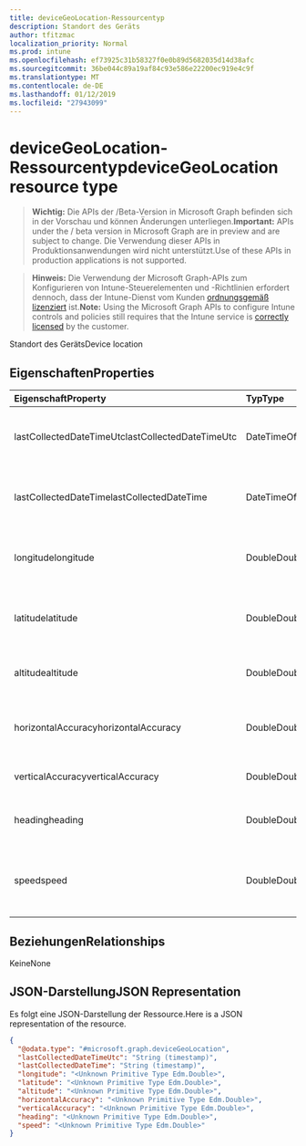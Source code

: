 ```yaml
---
title: deviceGeoLocation-Ressourcentyp
description: Standort des Geräts
author: tfitzmac
localization_priority: Normal
ms.prod: intune
ms.openlocfilehash: ef73925c31b58327f0e0b89d5682035d14d38afc
ms.sourcegitcommit: 36be044c89a19af84c93e586e22200ec919e4c9f
ms.translationtype: MT
ms.contentlocale: de-DE
ms.lasthandoff: 01/12/2019
ms.locfileid: "27943099"
---
```

# <a name="devicegeolocation-resource-type"></a><span data-ttu-id="4cf20-103">deviceGeoLocation-Ressourcentyp</span><span class="sxs-lookup"><span data-stu-id="4cf20-103">deviceGeoLocation resource type</span></span>

> <span data-ttu-id="4cf20-104">**Wichtig:** Die APIs der /Beta-Version in Microsoft Graph befinden sich in der Vorschau und können Änderungen unterliegen.</span><span class="sxs-lookup"><span data-stu-id="4cf20-104">**Important:** APIs under the / beta version in Microsoft Graph are in preview and are subject to change.</span></span> <span data-ttu-id="4cf20-105">Die Verwendung dieser APIs in Produktionsanwendungen wird nicht unterstützt.</span><span class="sxs-lookup"><span data-stu-id="4cf20-105">Use of these APIs in production applications is not supported.</span></span>

> <span data-ttu-id="4cf20-106">**Hinweis:** Die Verwendung der Microsoft Graph-APIs zum Konfigurieren von Intune-Steuerelementen und -Richtlinien erfordert dennoch, dass der Intune-Dienst vom Kunden [ordnungsgemäß lizenziert](https://go.microsoft.com/fwlink/?linkid=839381) ist.</span><span class="sxs-lookup"><span data-stu-id="4cf20-106">**Note:** Using the Microsoft Graph APIs to configure Intune controls and policies still requires that the Intune service is [correctly licensed](https://go.microsoft.com/fwlink/?linkid=839381) by the customer.</span></span>

<span data-ttu-id="4cf20-107">Standort des Geräts</span><span class="sxs-lookup"><span data-stu-id="4cf20-107">Device location</span></span>
## <a name="properties"></a><span data-ttu-id="4cf20-108">Eigenschaften</span><span class="sxs-lookup"><span data-stu-id="4cf20-108">Properties</span></span>
|<span data-ttu-id="4cf20-109">Eigenschaft</span><span class="sxs-lookup"><span data-stu-id="4cf20-109">Property</span></span>|<span data-ttu-id="4cf20-110">Typ</span><span class="sxs-lookup"><span data-stu-id="4cf20-110">Type</span></span>|<span data-ttu-id="4cf20-111">Beschreibung</span><span class="sxs-lookup"><span data-stu-id="4cf20-111">Description</span></span>|
|:---|:---|:---|
|<span data-ttu-id="4cf20-112">lastCollectedDateTimeUtc</span><span class="sxs-lookup"><span data-stu-id="4cf20-112">lastCollectedDateTimeUtc</span></span>|<span data-ttu-id="4cf20-113">DateTimeOffset</span><span class="sxs-lookup"><span data-stu-id="4cf20-113">DateTimeOffset</span></span>|<span data-ttu-id="4cf20-114">Zeit der Aufzeichnung des Standorts, relativ zu UTC</span><span class="sxs-lookup"><span data-stu-id="4cf20-114">Time at which location was recorded, relative to UTC</span></span>|
|<span data-ttu-id="4cf20-115">lastCollectedDateTime</span><span class="sxs-lookup"><span data-stu-id="4cf20-115">lastCollectedDateTime</span></span>|<span data-ttu-id="4cf20-116">DateTimeOffset</span><span class="sxs-lookup"><span data-stu-id="4cf20-116">DateTimeOffset</span></span>|<span data-ttu-id="4cf20-117">Zeit der Aufzeichnung des Standorts, relativ zu UTC</span><span class="sxs-lookup"><span data-stu-id="4cf20-117">Time at which location was recorded, relative to UTC</span></span>|
|<span data-ttu-id="4cf20-118">longitude</span><span class="sxs-lookup"><span data-stu-id="4cf20-118">longitude</span></span>|<span data-ttu-id="4cf20-119">Double</span><span class="sxs-lookup"><span data-stu-id="4cf20-119">Double</span></span>|<span data-ttu-id="4cf20-120">Längengrad-Koordinate des Gerätestandorts</span><span class="sxs-lookup"><span data-stu-id="4cf20-120">Longitude coordinate of the device's location</span></span>|
|<span data-ttu-id="4cf20-121">latitude</span><span class="sxs-lookup"><span data-stu-id="4cf20-121">latitude</span></span>|<span data-ttu-id="4cf20-122">Double</span><span class="sxs-lookup"><span data-stu-id="4cf20-122">Double</span></span>|<span data-ttu-id="4cf20-123">Breitengrad-Koordinate des Gerätestandorts</span><span class="sxs-lookup"><span data-stu-id="4cf20-123">Latitude coordinate of the device's location</span></span>|
|<span data-ttu-id="4cf20-124">altitude</span><span class="sxs-lookup"><span data-stu-id="4cf20-124">altitude</span></span>|<span data-ttu-id="4cf20-125">Double</span><span class="sxs-lookup"><span data-stu-id="4cf20-125">Double</span></span>|<span data-ttu-id="4cf20-126">Höhe in Metern über dem Meeresspiegel</span><span class="sxs-lookup"><span data-stu-id="4cf20-126">Altitude, given in meters above sea level</span></span>|
|<span data-ttu-id="4cf20-127">horizontalAccuracy</span><span class="sxs-lookup"><span data-stu-id="4cf20-127">horizontalAccuracy</span></span>|<span data-ttu-id="4cf20-128">Double</span><span class="sxs-lookup"><span data-stu-id="4cf20-128">Double</span></span>|<span data-ttu-id="4cf20-129">Genauigkeit von Länge und Breite in Metern</span><span class="sxs-lookup"><span data-stu-id="4cf20-129">Accuracy of longitude and latitude in meters</span></span>|
|<span data-ttu-id="4cf20-130">verticalAccuracy</span><span class="sxs-lookup"><span data-stu-id="4cf20-130">verticalAccuracy</span></span>|<span data-ttu-id="4cf20-131">Double</span><span class="sxs-lookup"><span data-stu-id="4cf20-131">Double</span></span>|<span data-ttu-id="4cf20-132">Genauigkeit der Höhe in Metern</span><span class="sxs-lookup"><span data-stu-id="4cf20-132">Accuracy of altitude in meters</span></span>|
|<span data-ttu-id="4cf20-133">heading</span><span class="sxs-lookup"><span data-stu-id="4cf20-133">heading</span></span>|<span data-ttu-id="4cf20-134">Double</span><span class="sxs-lookup"><span data-stu-id="4cf20-134">Double</span></span>|<span data-ttu-id="4cf20-135">Kurs in Grad vom geografischen Norden</span><span class="sxs-lookup"><span data-stu-id="4cf20-135">Heading in degrees from true north</span></span>|
|<span data-ttu-id="4cf20-136">speed</span><span class="sxs-lookup"><span data-stu-id="4cf20-136">speed</span></span>|<span data-ttu-id="4cf20-137">Double</span><span class="sxs-lookup"><span data-stu-id="4cf20-137">Double</span></span>|<span data-ttu-id="4cf20-138">Geschwindigkeit der Bewegung des Geräts in Metern pro Sekunde</span><span class="sxs-lookup"><span data-stu-id="4cf20-138">Speed the device is traveling in meters per second</span></span>|

## <a name="relationships"></a><span data-ttu-id="4cf20-139">Beziehungen</span><span class="sxs-lookup"><span data-stu-id="4cf20-139">Relationships</span></span>
<span data-ttu-id="4cf20-140">Keine</span><span class="sxs-lookup"><span data-stu-id="4cf20-140">None</span></span>
## <a name="json-representation"></a><span data-ttu-id="4cf20-141">JSON-Darstellung</span><span class="sxs-lookup"><span data-stu-id="4cf20-141">JSON Representation</span></span>
<span data-ttu-id="4cf20-142">Es folgt eine JSON-Darstellung der Ressource.</span><span class="sxs-lookup"><span data-stu-id="4cf20-142">Here is a JSON representation of the resource.</span></span>
<!-- {
  "blockType": "resource",
  "@odata.type": "microsoft.graph.deviceGeoLocation"
}
-->
``` json
{
  "@odata.type": "#microsoft.graph.deviceGeoLocation",
  "lastCollectedDateTimeUtc": "String (timestamp)",
  "lastCollectedDateTime": "String (timestamp)",
  "longitude": "<Unknown Primitive Type Edm.Double>",
  "latitude": "<Unknown Primitive Type Edm.Double>",
  "altitude": "<Unknown Primitive Type Edm.Double>",
  "horizontalAccuracy": "<Unknown Primitive Type Edm.Double>",
  "verticalAccuracy": "<Unknown Primitive Type Edm.Double>",
  "heading": "<Unknown Primitive Type Edm.Double>",
  "speed": "<Unknown Primitive Type Edm.Double>"
}
```






